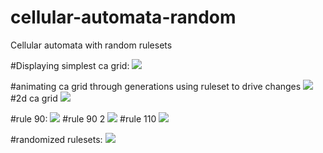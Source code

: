 # cellular-automata-random
Cellular automata with random rulesets

#Displaying simplest ca grid:
<img src="https://media.giphy.com/media/l0MYH5oj0xwOmu5tS/giphy.gif"/>

#animating ca grid through generations using ruleset to drive changes
<img src ="https://media.giphy.com/media/3o6Zt1gMxtBvZ6WmPu/giphy.gif"/>
#2d ca grid
<img src="https://media.giphy.com/media/l2SpUXhS6dT3kBzqM/giphy.gif"/>

#rule 90:
<img src = "https://media.giphy.com/media/l0MYLRpQOCHujsCcM/giphy.gif"/>
#rule 90 2
<img src="https://media.giphy.com/media/l3vRc7NYhPdbuipgc/giphy.gif"/>
#rule 110
<img src="https://media.giphy.com/media/3o7TKBFDPA55K3iBwc/giphy.gif"/>

#randomized rulesets:
<img src="https://media.giphy.com/media/l0HlEsrM3QqHahlLi/giphy.gif"/>